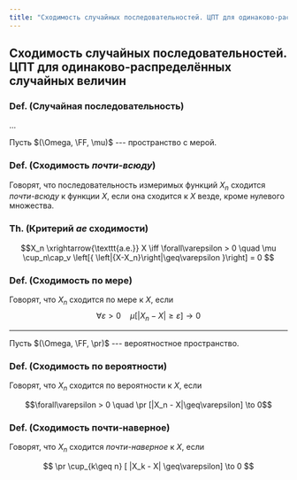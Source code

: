 ```yaml
---
title: "Сходимость случайных последовательностей. ЦПТ для одинаково-распределённых случайных величин"
---
```

## Сходимость случайных последовательностей. ЦПТ для одинаково-распределённых случайных величин ##

### Def. (Случайная последовательность) ###
...

Пусть $(\Omega, \FF, \mu)$ --- пространство с мерой.

### Def. (Сходимость *почти-всюду*) ###
Говорят, что последовательность измеримых функций $X_n$
сходится *почти-всюду* к функции $X$, если она сходится к $X$ везде, кроме нулевого множества.

### Th. (Критерий *ae* сходимости) ###
$$X_n \xrightarrow{\texttt{a.e.}} X \iff \forall\varepsilon > 0 \quad \mu \cup_n\cap_v \left[{ \left|{X-X_n}\right|\geq\varepsilon }\right] = 0 $$

### Def. (Сходимость по мере) ###
Говорят, что $X_n$ сходится по мере к $X$, если
$$\forall\varepsilon > 0 \quad \mu\left[{ |X_n - X| \geq \varepsilon }\right] \to 0$$

* * * 

Пусть $(\Omega, \FF, \pr)$ --- вероятностное пространство.

### Def. (Сходимость по вероятности) ###
Говорят, что $X_n$ сходится по вероятности к $X$, если

$$\forall\varepsilon > 0 \quad \pr [|X_n - X|\geq\varepsilon] \to 0$$

### Def. (Сходимость почти-наверное) ###
Говорят, что $X_n$ сходится *почти-наверное* к $X$, если

$$ \pr \cup_{k\geq n} [ |X_k - X| \geq\varepsilon] \to 0 $$

